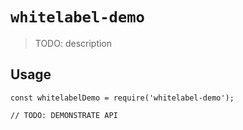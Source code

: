 # `whitelabel-demo`

> TODO: description

## Usage

```
const whitelabelDemo = require('whitelabel-demo');

// TODO: DEMONSTRATE API
```
